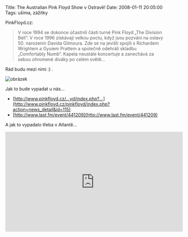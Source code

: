 Title: The Australian Pink Floyd Show v Ostravě!
Date: 2008-01-11 20:05:00
Tags: ušima, zážitky

PinkFloyd.cz:

> V roce 1994 se dokonce účastnili části turné Pink Floyd „The
> Division Bell“. V roce 1996 získávají velkou poctu, když jsou
> pozváni na oslavy 50. narozenin Davida Gilmoura. Zde se na jevišti
> spojili s Richardem Wrightem a Gyuiem Prattem a společně odehráli
> skladbu „Comfortably Numb“. Kapela neustále koncertuje a zanechává
> za sebou ohromené diváky po celém světě…

Rád budu mezi nimi :) .

![obrázek]({filename}/images/30.jpg)

Jak to bude vypadat u nás…

-   [http://www.pinkfloyd.cz/…yd/index.php?…](http://www.pinkfloyd.cz/pinkfloyd/index.php?action=news_detail&id=115)
-   [http://www.last.fm/event/441209](http://www.last.fm/event/441209)

A jak to vypadalo třeba v Atlantě…

<iframe width="560" height="315" src="https://www.youtube.com/embed/PH4yVZxJ2wQ" frameborder="0" allowfullscreen></iframe>
